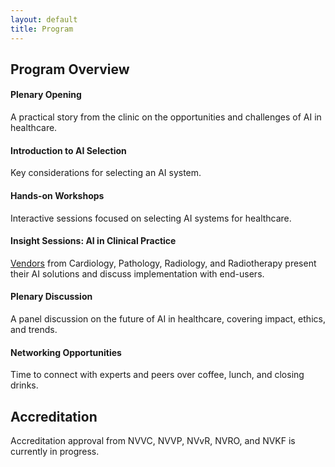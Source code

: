 ```yaml
---
layout: default
title: Program
---
```


## Program Overview

#### Plenary Opening  
 
 <div class="content">
    <p>
  A practical story from the clinic on the opportunities and challenges of AI in healthcare.  </p>
</div>

#### Introduction to AI Selection
  Key considerations for selecting an AI system.  

#### Hands-on Workshops  
  Interactive sessions focused on selecting AI systems for healthcare.  

#### Insight Sessions: AI in Clinical Practice
<div class = "content"> <p>
  <a href="{{ site.baseurl }}/vendors">Vendors</a> from Cardiology, Pathology, Radiology, and Radiotherapy present their AI solutions and discuss implementation with end-users.
  </p>
  </div>

#### Plenary Discussion  
  A panel discussion on the future of AI in healthcare, covering impact, ethics, and trends.  

#### Networking Opportunities
  Time to connect with experts and peers over coffee, lunch, and closing drinks.  

## Accreditation 
Accreditation approval from NVVC, NVVP, NVvR, NVRO, and NVKF is currently in progress.



<!-- <div class="program">

    <div class="program-item">
        <div class="program-time">9.00-9.30</div>  
        <div class="program-description">Registration of participants</div>
    </div>

    <div class="program-item">
        <div class="program-time">9.45-10.25</div>
        <div class="program-description">
            Plenary opening with a practical story from the clinic:<br>
            <em>The opportunities and challenges of AI in healthcare</em>
        </div>
    </div>

    <div class="program-item">
        <div class="program-time">10.25-10.55</div>
        <div class="program-description">
            Plenary introduction of the selection of AI:<br>
            <em>Considerations for selecting an AI system</em>
        </div>
    </div>

    <div class="program-item">
        <div class="program-time">11.00-12.30</div>
        <div class="program-description">
            Workshop 1:<br>
            <em>Hands-on workshop: selecting an AI system</em><br>
            Session 1a/1b<br>
            <em>Insight session: AI in clinical practice.</em>
        </div>
    </div>

    <div class="program-item">
        <div class="program-time">12.30-13.30</div>
        <div class="program-description">Lunch break</div>
    </div>

    <div class="program-item">
        <div class="program-time">13.30-15.00</div>
        <div class="program-description">
            Workshop 2:<br>
            <em>Hands-on workshop: selecting an AI system</em><br>
            Session 2a/2b:</strong><br>
            <em>Insight session: AI in clinical practice.</em>
        </div>
    </div>
    <div class="program-item">
        <div class="program-time">15.00-15.30</div>
        <div class="program-description">Coffee break</div>
    </div>

    <div class="program-item">
        <div class="program-time">15.30-16.45</div>
        <div class="program-description">
            Plenary discussion:<br>
            <em>What is the future of AI in healthcare?</em>
        </div>
    </div>

    <div class="program-item">
        <div class="program-time">16.45-17.00</div>
        <div class="program-description">Closing remarks</div>
    </div>
    <div class="program-item">
        <div class="program-time">17.00</div>
        <div class="program-description">Closing drinks</div>
    </div>
</div>




<div class="content">
    The participants will be divided into smaller groups for the workshops. You will either attend the workshop in the morning (1) or in the afternoon (2).  

    For the insight sessions, there will be an additional split. When signing up, you will choose one of the four focus areas: Radiology, Radiotherapy, Cardiology, or Pathology.  
    This choice determines which session you will be assigned to (A or B).
</div> -->
